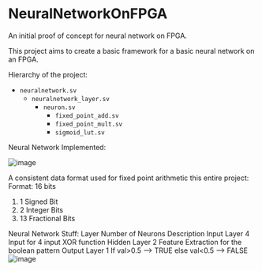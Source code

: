 # NeuralNetworkOnFPGA

An initial proof of concept for neural network on FPGA. 

This project aims to create a basic framework for a basic neural network on an FPGA. 

Hierarchy of the project: 

- `neuralnetwork.sv`
    - `neuralnetwork_layer.sv`
        - `neuron.sv`
            - `fixed_point_add.sv`
            - `fixed_point_mult.sv`
            - `sigmoid_lut.sv`

Neural Network Implemented:

![image](https://github.com/Satjpatel/NeuralNetworkOnFPGA/assets/44218342/2712abeb-d4d0-4417-aec6-e456939e9668)

A consistent data format used for fixed point arithmetic this entire project:
Format: 16 bits
1. 1 Signed Bit
2. 2 Integer Bits
3. 13 Fractional Bits

Neural Network Stuff:
Layer 	Number of Neurons	Description
Input Layer	4	Input for 4 input XOR function
Hidden Layer	2	Feature Extraction for the boolean pattern
Output Layer	1	If val>0.5 --> TRUE
		else val<0.5 --> FALSE
![image](https://github.com/Satjpatel/NeuralNetworkOnFPGA/assets/44218342/0668c6da-89a4-46cf-9231-ad321661ba90)
